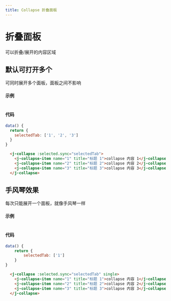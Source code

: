 ```yaml
---
title: Collapse 折叠面板
---
```


# 折叠面板

可以折叠/展开的内容区域

## 默认可打开多个

可同时展开多个面板，面板之间不影响

#### 示例

#

<ClientOnly>
<collapse-demo></collapse-demo>
</ClientOnly>

#

#### 代码

```js
data() {
  return {
    selectedTab: ['1', '2', '3']
  }
}
```

```html
  <j-collapse :selected.sync="selectedTab">
    <j-collapse-item name="1" title="标题 1">collapse 内容 1</j-collapse-item>
    <j-collapse-item name="2" title="标题 2">collapse 内容 2</j-collapse-item>
    <j-collapse-item name="3" title="标题 3">collapse 内容 3</j-collapse-item>
  </j-collapse>
```

## 手风琴效果

每次只能展开一个面板，就像手风琴一样

#### 示例

#

<ClientOnly>
<collapse-demo-single></collapse-demo-single>
</ClientOnly>

#### 代码

```js
data() {
    return {
        selectedTab: ['1']
    }
}
```

```html
  <j-collapse :selected.sync="selectedTab" single>
    <j-collapse-item name="1" title="标题 1">collapse 内容 1</j-collapse-item>
    <j-collapse-item name="2" title="标题 2">collapse 内容 2</j-collapse-item>
    <j-collapse-item name="3" title="标题 3">collapse 内容 3</j-collapse-item>
  </j-collapse>
```


